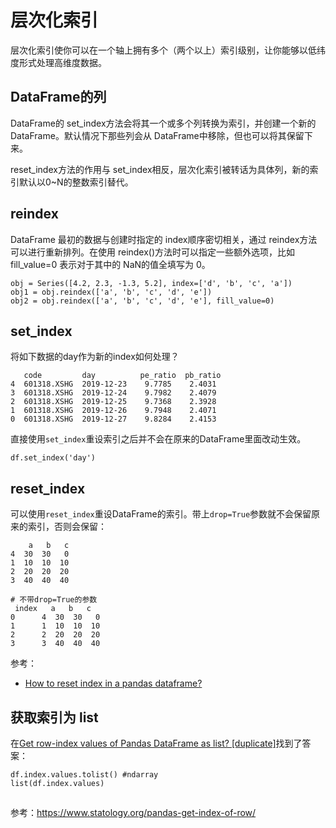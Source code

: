 # 层次化索引

层次化索引使你可以在一个轴上拥有多个（两个以上）索引级别，让你能够以低纬度形式处理高维度数据。

## DataFrame的列

DataFrame的 set_index方法会将其一个或多个列转换为索引，并创建一个新的 DataFrame。默认情况下那些列会从 DataFrame中移除，但也可以将其保留下来。

reset_index方法的作用与 set_index相反，层次化索引被转话为具体列，新的索引默认以0~N的整数索引替代。

## reindex

DataFrame 最初的数据与创建时指定的 index顺序密切相关，通过 reindex方法可以进行重新排列。在使用 reindex()方法时可以指定一些额外选项，比如 fill_value=0 表示对于其中的 NaN的值全填写为 0。

```
obj = Series([4.2, 2.3, -1.3, 5.2], index=['d', 'b', 'c', 'a'])
obj1 = obj.reindex(['a', 'b', 'c', 'd', 'e'])
obj2 = obj.reindex(['a', 'b', 'c', 'd', 'e'], fill_value=0)
```

## set_index

将如下数据的day作为新的index如何处理？

```
   code         day          pe_ratio  pb_ratio
4  601318.XSHG  2019-12-23    9.7785    2.4031
3  601318.XSHG  2019-12-24    9.7982    2.4079
2  601318.XSHG  2019-12-25    9.7368    2.3928
1  601318.XSHG  2019-12-26    9.7948    2.4071
0  601318.XSHG  2019-12-27    9.8284    2.4153
```

直接使用`set_index`重设索引之后并不会在原来的DataFrame里面改动生效。

```
df.set_index('day')
```

## reset_index

可以使用`reset_index`重设DataFrame的索引。带上`drop=True`参数就不会保留原来的索引，否则会保留：

```
    a   b   c
4  30  30   0
1  10  10  10
2  20  20  20
3  40  40  40

# 不带drop=True的参数
 index   a   b   c
0      4  30  30   0
1      1  10  10  10
2      2  20  20  20
3      3  40  40  40
```

参考：

- [How to reset index in a pandas dataframe?](https://stackoverflow.com/questions/20490274/how-to-reset-index-in-a-pandas-dataframe)

## 获取索引为 list

在[Get row-index values of Pandas DataFrame as list? [duplicate]](https://stackoverflow.com/questions/18358938/get-row-index-values-of-pandas-dataframe-as-list)找到了答案：

```
df.index.values.tolist() #ndarray
list(df.index.values)
```

##

参考：https://www.statology.org/pandas-get-index-of-row/
